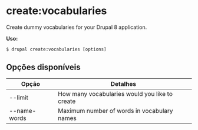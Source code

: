 # create:vocabularies
Create dummy vocabularies for your Drupal 8 application.

**Uso:**
```
$ drupal create:vocabularies [options]
```

## Opções disponíveis
Opção | Detalhes
-------|-------------
--limit | How many vocabularies would you like to create
--name-words | Maximum number of words in vocabulary names
